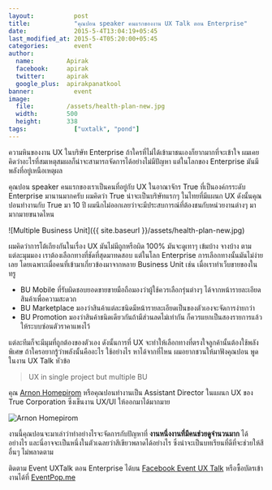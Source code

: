 ```yaml
---
layout:           post
title:            "คุณปอน speaker คนแรกของงาน UX Talk ตอน Enterprise"
date:             2015-5-4T13:04:19+05:45
last_modified_at: 2015-5-4T05:20:00+05:45
categories:       event
author:
  name:         Apirak
  facebook:     apirak
  twitter:      apirak
  google_plus:  apirakpanatkool
banner:           event
image:
  file:         /assets/health-plan-new.jpg
  width:        500
  height:       338
tags:             ["uxtalk", "pond"]
---
```


ความหินของงาน UX ในบริษัท Enterprise ถ้าใครที่ไม่ได้เข้ามาชนเองก็ยากมากที่จะเข้าใจ ผมเคยคิดว่าอะไรที่สมเหตุสมผลก็น่าจะสามารถจัดการได้อย่างไม่มีปัญหา แต่ในโลกของ Enterprise มันมีพลังที่อยู่เหนือเหตุผล

คุณปอน speaker คนแรกของเราเป็นคนที่อยู่กับ UX ในอาณาจักร True ที่เป็นองค์กรระดับ Enterprise มานานมากครับ ผมคิดว่า True น่าจะเป็นบริษัทแรกๆ ในไทยที่มีแผนก UX ดังนั้นคุณปอนทำงานกับ True มา 10 ปี ผมนึกไม่ออกเลยว่าจะมีประสบการณ์ที่ต้องชนกับหน่วยงานต่างๆ มามากมายขนาดไหน

![Multiple Business Unit]({{ site.baseurl }}/assets/health-plan-new.jpg)

ผมคิดว่าการโต้เถียงกันในเรื่อง UX มันไม่มีถูกหรือผิด 100% มันจะดูเทาๆ เข้มบ้าง จางบ้าง ตามแต่ละมุมมอง เราต้องเลือกทางที่ชัดที่สุดมาทดสอบ แต่ในโลก Enterprise การเลือกทางนั้นมันไม่ง่ายเลย โดยเฉพาะเมื่อคนที่เข้ามาเกี่ยวข้องมาจากหลาย Business Unit เช่น เมื่อเราทำเว็บขายของในทรู

<!--more-->

* BU Mobile ที่รับผิดชอบยอดขายขายมือถือมองว่าผู้ใช้ควรเลือกรุ่นต่างๆ ได้จากหน้ารายละเอียดสินค้าเพื่อความสะดวก
* BU Marketplace มองว่าสินค้าแต่ละชนิดมีหน้ารายละเอียดเป็นของตัวเองจะจัดการง่ายกว่า
* BU Promotion มองว่าสินค้าชนิดเดียวกันถ้ามีส่วนลดไม่เท่ากัน ก็ควรแยกเป็นสองรายการแล้วให้ระบบซ่อนตัวราคาแพงไว้

แต่ละทีมก็จะมีมุมที่ถูกต้องของตัวเอง ดังนั้นการที่ UX จะทำให้เลือกทางที่ตรงใจลูกค้านั้นต้องใช้พลังพิเศษ ถ้าใครอยากรู้ว่าพลังนั้นคืออะไร ใช้อย่างไร หาได้จากที่ไหน ผมอยากชวนให้มาฟังคุณปอน พูดในงาน UX Talk หัวข้อ

> UX in single project but multiple BU

คุณ [Arnon Homepirom](https://www.linkedin.com/profile/view?id=49564674) หรือคุณปอนทำงานเป็น Assistant Director ในแผนก UX ของ True Corporation ซึ่งเข็นงาน UX/UI ให้ออกมาได้มากมาย

<img src="{{ site.baseurl }}/assets/arnon_homepirom.jpg" alt="Arnon Homepirom" />

งานนี้คุณปอนจะมาเล่าว่าทำอย่างไรจะจัดการกับปัญหาที่ **งานหนึ่งงานที่มีคนช่วยดูจำนวนมาก** ได้อย่างไร และนี่อาจจะเป็นหนึ่งในตัวเฉลยว่าสีเขียวพลาดได้อย่างไร ซึ่งน่าจะเป็นบทเรียนที่ดีที่จะช่วยให้สีอื่นๆ ไม่พลาดตาม

ติดตาม Event UXTalk ตอน Enterprise ได้บน [Facebook Event UX Talk](https://www.facebook.com/events/974799639217996/) หรือซื้อบัตรเข้างานได้ที่ [EventPop.me](https://www.eventpop.me/e/55)

